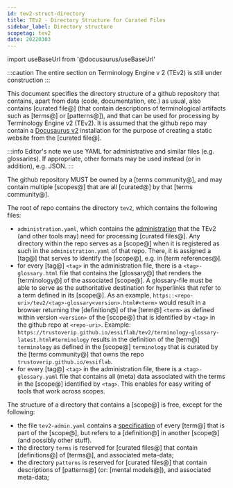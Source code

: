 ```yaml
---
id: tev2-struct-directory
title: TEv2 - Directory Structure for Curated Files
sidebar_label: Directory structure
scopetag: tev2
date: 20220303
---
```


import useBaseUrl from '@docusaurus/useBaseUrl'

:::caution
The entire section on Terminology Engine v 2 (TEv2) is still under construction
:::

This document specifies the directory structure of a github repository that contains, apart from data (code, documentation, etc.) as usual, also contains [curated file@] (that contain descriptions of terminological artifacts such as [terms@] or [patterns@]), and that can be used for processing by Terminology Engine v2 (TEv2). It is assumed that the github repo may contain a [Docusaurus v2](https://docusaurus.io/docs) installation for the purpose of creating a static website from the [curated file@].

:::info Editor's note
we use YAML for administrative and similar files (e.g. glossaries). If appropriate, other formats may be used instead (or in addition), e.g. JSON.
:::

The github repository MUST be owned by a [terms community@], and may contain multiple [scopes@] that are all [curated@] by that [terms community@].

The root of repo contains the directory `tev2`, which contains the following files:
- `administration.yaml`, which contains the [administration](tev2-administration) that the TEv2 (and other tools may) need for processing [curated files@]. Any directory within the repo serves as a [scope@] when it is registered as such in the `administration.yaml` of that repo. There, it is assigned a [tag@] that serves to identify the [scope@], e.g. in [term references@].
- for every [tag@] `<tag>` in the administration file, there is a `<tag>-glossary.html` file that contains the [glossary@] that renders the [terminology@] of the associated [scope@]. A glossary-file must be able to serve as the authoritative destination for hyperlinks that refer to a term defined in its [scope@]. As an example, `https::<repo-uri>/tev2/<tag>-glossary<version>.html#<term>` would result in a browser returning the [definition@] of the [term@] `<term>` as defined within version `<version>` of the [scope@] that is identified by `<tag>` in the github repo at `<repo-uri>`.
Example: `https://trustoverip.github.io/essiflab/tev2/terminology-glossary-latest.html#terminology` results in the definition of the [term@] `terminology` as defined in the [scope@] `terminology` that is curated by the [terms community@] that owns the repo `trustoverip.github.io/essiflab`.
- for every [tag@] `<tag>` in the administration file, there is a `<tag>-glossary.yaml` file that contains all (meta) data associated with the terms in the [scope@] identified by `<tag>`. This enables for easy writing of tools that work across scopes.

The structure of a directory that contains a [scope@] is free, except for the following:
- the file `tev2-admin.yaml` contains a [specification](tev2-spec-scope-admin) of every [term@] that is part of the [scope@], but refers to a [definition@] in another [scope@] (and possibly other stuff).
- the directory `terms` is reserved for [curated files@] that contain [definitions@] of [terms@], and associated meta-data;
- the directory `patterns` is reserved for [curated files@] that contain descriptions of [patterns@] (or: [mental models@]), and associated meta-data;
